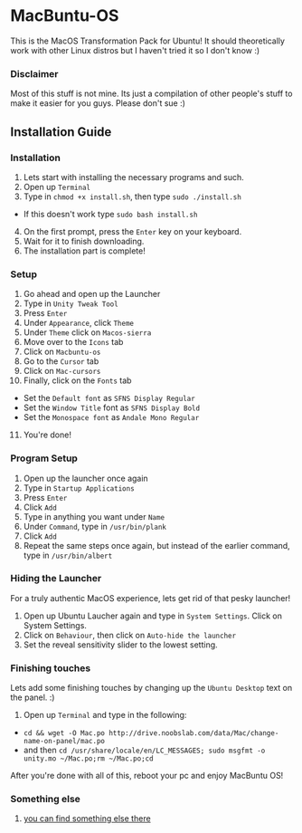 # MacBuntu-OS
This is the MacOS Transformation Pack for Ubuntu! It should theoretically work with other Linux distros but I haven't tried it so I don't know :)

### Disclaimer

Most of this stuff is not mine. Its just a compilation of other people's stuff to make it easier for you guys. Please don't sue :)

## Installation Guide

### Installation

1. Lets start with installing the necessary programs and such.
2. Open up ```Terminal```
3. Type in ```chmod +x install.sh```, then type ```sudo ./install.sh```
  * If this doesn't work type ```sudo bash install.sh```
4. On the first prompt, press the ```Enter``` key on your keyboard.
5. Wait for it to finish downloading.
6. The installation part is complete!

### Setup

1. Go ahead and open up the Launcher
2. Type in ```Unity Tweak Tool```
3. Press ```Enter```
4. Under ```Appearance```, click ```Theme```
5. Under ```Theme``` click on ```Macos-sierra```
6. Move over to the ```Icons``` tab
7. Click on ```Macbuntu-os```
8. Go to the ```Cursor``` tab
9. Click on ```Mac-cursors```
10. Finally, click on the ```Fonts``` tab
  * Set the ```Default font``` as ```SFNS Display Regular```
  * Set the ```Window Title``` font as ```SFNS Display Bold```
  * Set the ```Monospace font``` as ```Andale Mono Regular```
11. You're done!

### Program Setup

1. Open up the launcher once again
2. Type in ```Startup Applications```
3. Press ```Enter```
4. Click ```Add```
5. Type in anything you want under ```Name```
6. Under ```Command```, type in ```/usr/bin/plank```
7. Click ```Add```
8. Repeat the same steps once again, but instead of the earlier command, type in ```/usr/bin/albert```

### Hiding the Launcher

For a truly authentic MacOS experience, lets get rid of that pesky launcher!

1. Open up Ubuntu Laucher again and type in ```System Settings```. Click on System Settings.
2. Click on ```Behaviour```, then click on ```Auto-hide the launcher```
3. Set the reveal sensitivity slider to the lowest setting.

### Finishing touches

Lets add some finishing touches by changing up the ```Ubuntu Desktop``` text on the panel. :)

1. Open up ```Terminal``` and type in the following:
  * ```cd && wget -O Mac.po http://drive.noobslab.com/data/Mac/change-name-on-panel/mac.po```
  * and then ```cd /usr/share/locale/en/LC_MESSAGES; sudo msgfmt -o unity.mo ~/Mac.po;rm ~/Mac.po;cd```

After you're done with all of this, reboot your pc and enjoy MacBuntu OS!

### Something else
1. [you can find something else there](https://m.baidu.com/from=844b/bd_page_type=1/ssid=4957314d79466f72657665726c6f7665931c/uid=0/pu=usm%401%2Csz%401320_2001%2Cta%40iphone_1_10.2_3_602/baiduid=95A1C7C4EFFBE6D29293E94498ACC4A4/w=0_10_/t=iphone/l=3/tc?ref=www_iphone&lid=6744692905043528568&order=1&fm=alop&tj=www_normal_1_0_10_title&vit=osres&m=8&srd=1&cltj=cloud_title&asres=1&nt=wnor&title=Ubuntu16.04%E4%B8%8B%E5%AE%89%E8%A3%85MacBuntu16.04TP%E5%8F%98%E8%BA%ABMacOSX...&dict=20&w_qd=IlPT2AEptyoA_yisHUCfDisgqa&sec=20693&di=ae6be5a81fca5a8e&bdenc=1&tch=124.0.95.200.0.0&nsrc=IlPT2AEptyoA_yixCFOxXnANedT62v3IEQGG_yJR0CumpEm9xP4kHREsRFv7Lmq3ZpPPdj0PtwIFxmGdWWUp7Bl4qbIwdzW&eqid=5d99f67654378c00100000005906ccf2&wd=&clk_info=%7B%22srcid%22%3A%221599%22%2C%22tplname%22%3A%22www_normal%22%2C%22t%22%3A1493617914276%2C%22xpath%22%3A%22div-a-h3%22%7D)
